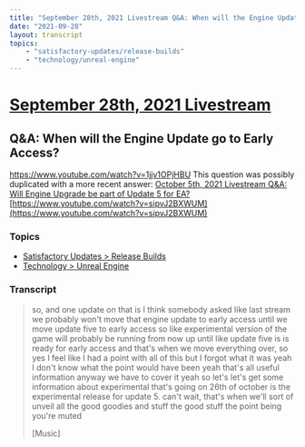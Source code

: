 ```yaml
---
title: "September 28th, 2021 Livestream Q&A: When will the Engine Update go to Early Access?"
date: "2021-09-28"
layout: transcript
topics:
    - "satisfactory-updates/release-builds"
    - "technology/unreal-engine"
---
```

# [September 28th, 2021 Livestream](../2021-09-28.md)
## Q&A: When will the Engine Update go to Early Access?
https://www.youtube.com/watch?v=1jjv1OPjHBU
This question was possibly duplicated with a more recent answer: [October 5th, 2021 Livestream Q&A: Will Engine Upgrade be part of Update 5 for EA?](./yt-sipvJ2BXWUM.md) [https://www.youtube.com/watch?v=sipvJ2BXWUM](https://www.youtube.com/watch?v=sipvJ2BXWUM)


### Topics
* [Satisfactory Updates > Release Builds](../topics/satisfactory-updates/release-builds.md)
* [Technology > Unreal Engine](../topics/technology/unreal-engine.md)

### Transcript

> so, and one update on that is I think somebody asked like last stream we probably won't move that engine update to early access until we move update five to early access so like experimental version of the game will probably be running from now up until like update five is is ready for early access and that's when we move everything over, so yes I feel like I had a point with all of this but I forgot what it was yeah I don't know what the point would have been yeah that's all useful information anyway we have to cover it yeah so let's let's get some information about experimental that's going on 26th of october is the experimental release for update 5. can't wait, that's when we'll sort of unveil all the good goodies and stuff the good stuff the point being you're muted
>
> [Music]
